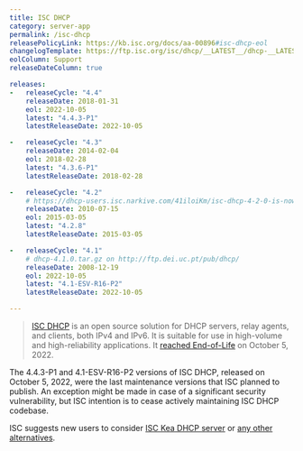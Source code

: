 ```yaml
---
title: ISC DHCP
category: server-app
permalink: /isc-dhcp
releasePolicyLink: https://kb.isc.org/docs/aa-00896#isc-dhcp-eol
changelogTemplate: https://ftp.isc.org/isc/dhcp/__LATEST__/dhcp-__LATEST__-RELNOTES
eolColumn: Support
releaseDateColumn: true

releases:
-   releaseCycle: "4.4"
    releaseDate: 2018-01-31
    eol: 2022-10-05
    latest: "4.4.3-P1"
    latestReleaseDate: 2022-10-05

-   releaseCycle: "4.3"
    releaseDate: 2014-02-04
    eol: 2018-02-28
    latest: "4.3.6-P1"
    latestReleaseDate: 2018-02-28

-   releaseCycle: "4.2"
    # https://dhcp-users.isc.narkive.com/41iloiKm/isc-dhcp-4-2-0-is-now-available
    releaseDate: 2010-07-15
    eol: 2015-03-05
    latest: "4.2.8"
    latestReleaseDate: 2015-03-05

-   releaseCycle: "4.1"
    # dhcp-4.1.0.tar.gz on http://ftp.dei.uc.pt/pub/dhcp/
    releaseDate: 2008-12-19
    eol: 2022-10-05
    latest: "4.1-ESV-R16-P2"
    latestReleaseDate: 2022-10-05

---
```


> [ISC DHCP](https://www.isc.org/dhcp/) is an open source solution for DHCP servers, relay agents,
> and clients, both IPv4 and IPv6. It is suitable for use in high-volume and high-reliability
> applications. It [reached End-of-Life](https://www.isc.org/blogs/isc-dhcp-eol/) on October 5, 2022.

The 4.4.3-P1 and 4.1-ESV-R16-P2 versions of ISC DHCP, released on October 5, 2022, were the last
maintenance versions that ISC planned to publish. An exception might be made in case of a
significant security vulnerability, but ISC intention is to cease actively maintaining ISC DHCP
codebase.

ISC suggests new users to consider [ISC Kea DHCP server](https://www.isc.org/kea/) or [any other
alternatives](https://en.wikipedia.org/wiki/Comparison_of_DHCP_server_software).
